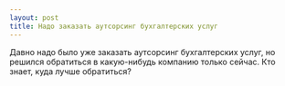```yaml
---
layout: post 
title: Надо заказать аутсорсинг бухгалтерских услуг 
--- 
```

Давно надо было уже заказать аутсорсинг бухгалтерских услуг, но решился обратиться в какую-нибудь компанию только сейчас. Кто знает, куда лучше обратиться?